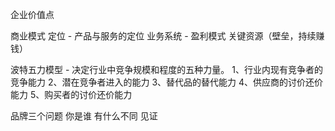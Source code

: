 企业价值点

商业模式
定位 - 产品与服务的定位
业务系统 - 盈利模式
关键资源（壁垒，持续赚钱） 




波特五力模型 - 决定行业中竞争规模和程度的五种力量。
1、行业内现有竞争者的竞争能力
2、潜在竞争者进入的能力
3、替代品的替代能力
4、供应商的讨价还价能力
5、购买者的讨价还价能力


品牌三个问题
你是谁
有什么不同
见证